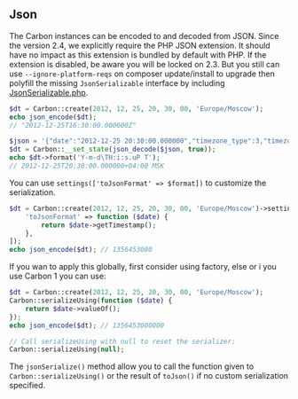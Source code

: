 ## Json
The Carbon instances can be encoded to and decoded from JSON. Since the version 2.4, we explicitly require the PHP JSON extension. It should have no impact as this extension is bundled by default with PHP. If the extension is disabled, be aware you will be locked on 2.3. But you still can use `--ignore-platform-reqs` on composer update/install to upgrade then polyfill the missing `JsonSerializable` interface by including [JsonSerializable.php](https://github.com/briannesbitt/Carbon/blob/version-2.3/src/JsonSerializable.php).

```php
$dt = Carbon::create(2012, 12, 25, 20, 30, 00, 'Europe/Moscow');
echo json_encode($dt);
// "2012-12-25T16:30:00.000000Z"

$json = '{"date":"2012-12-25 20:30:00.000000","timezone_type":3,"timezone":"Europe\/Moscow"}';
$dt = Carbon::__set_state(json_decode($json, true));
echo $dt->format('Y-m-d\TH:i:s.uP T');
// 2012-12-25T20:30:00.000000+04:00 MSK
```

You can use `settings(['toJsonFormat' => $format])` to customize the serialization.

```php
$dt = Carbon::create(2012, 12, 25, 20, 30, 00, 'Europe/Moscow')->settings([
    'toJsonFormat' => function ($date) {
        return $date->getTimestamp();
    },
]);
echo json_encode($dt); // 1356453000
```
If you wan to apply this globally, first consider using factory, else or i you use Carbon 1 you can use:

```php
$dt = Carbon::create(2012, 12, 25, 20, 30, 00, 'Europe/Moscow');
Carbon::serializeUsing(function ($date) {
    return $date->valueOf();
});
echo json_encode($dt); // 1356453000000

// Call serializeUsing with null to reset the serializer:
Carbon::serializeUsing(null);
```

The `jsonSerialize()` method allow you to call the function given to `Carbon::serializeUsing()` or the result of `toJson()` if no custom serialization specified.

